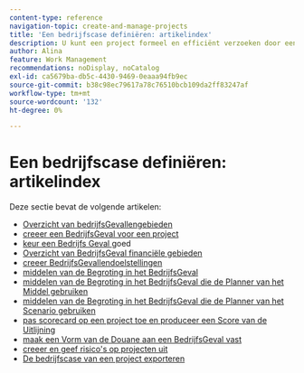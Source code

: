 ```yaml
---
content-type: reference
navigation-topic: create-and-manage-projects
title: 'Een bedrijfscase definiëren: artikelindex'
description: U kunt een project formeel en efficiënt verzoeken door een BedrijfsGeval te creëren. In de volgende artikelen wordt de informatie beschreven die u nodig hebt om het bedrijfscase van een project te definiëren.
author: Alina
feature: Work Management
recommendations: noDisplay, noCatalog
exl-id: ca5679ba-db5c-4430-9469-0eaaa94fb9ec
source-git-commit: b38c98ec79617a78c76510bcb109da2ff83247af
workflow-type: tm+mt
source-wordcount: '132'
ht-degree: 0%

---
```


# Een bedrijfscase definiëren: artikelindex

Deze sectie bevat de volgende artikelen:

* [ Overzicht van bedrijfsGevallengebieden ](../../../manage-work/projects/define-a-business-case/areas-of-business-case.md)
* [ creeer een BedrijfsGeval voor een project ](../../../manage-work/projects/define-a-business-case/create-business-case.md)
* [ keur een Bedrijfs Geval ](../../../manage-work/projects/define-a-business-case/approve-business-case.md) goed
* [ Overzicht van BedrijfsGeval financiële gebieden ](../../../manage-work/projects/define-a-business-case/business-case-finances.md)
* [ creeer BedrijfsGevallendoelstellingen ](../../../manage-work/projects/define-a-business-case/create-business-case-goals.md)
* [ middelen van de Begroting in het BedrijfsGeval ](../../../manage-work/projects/define-a-business-case/budget-resources-in-business-case.md)
* [ middelen van de Begroting in het BedrijfsGeval die de Planner van het Middel gebruiken ](../../../manage-work/projects/define-a-business-case/budget-resources-in-business-case-use-resource-planner.md)
* [ middelen van de Begroting in het BedrijfsGeval die de Planner van het Scenario gebruiken ](../../../manage-work/projects/define-a-business-case/budget-resources-in-business-case-use-scenario-planner.md)
* [ pas scorecard op een project toe en produceer een Score van de Uitlijning ](../../../manage-work/projects/define-a-business-case/apply-scorecard-to-project-to-generate-alignment-score.md)
* [ maak een Vorm van de Douane aan een BedrijfsGeval vast ](../../../manage-work/projects/define-a-business-case/attach-custom-form-to-business-case.md)
* [ creeer en geef risico&#39;s op projecten uit ](../../../manage-work/projects/define-a-business-case/create-edit-risks-on-projects.md)
* [De bedrijfscase van een project exporteren](../../../manage-work/projects/define-a-business-case/export-business-case.md)
